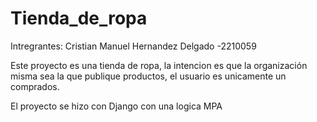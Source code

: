 # Tienda_de_ropa
Intregrantes:
Cristian Manuel Hernandez Delgado -2210059


Este proyecto es una tienda de ropa, la intencion es que la organización misma sea la que publique productos, el usuario es unicamente un comprados.

El proyecto se hizo con Django con una logica MPA
